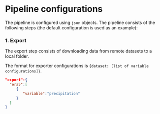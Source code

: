 # Pipeline configurations

The pipeline is configured using `json` objects. 
The pipeline consists of the following steps (the default configuration is used as an example):

### 1. Export

The export step consists of downloading data from remote datasets to a local folder.

The format for exporter configurations is `{dataset: [list of variable configurations]}`.

```json
"export":{
  "era5":[
     {
        "variable":"precipitation"
     }
  ]
}
```
